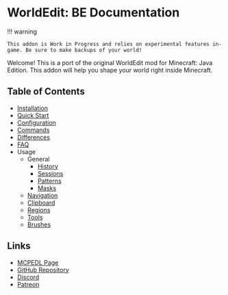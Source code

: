 # WorldEdit: BE Documentation

!!! warning
    
    This addon is Work in Progress and relies on experimental features in-game. Be sure to make backups of your world!

Welcome! This is a port of the original WorldEdit mod for Minecraft: Java Edition. This addon will help you shape your world right inside Minecraft.

## Table of Contents

- [Installation](installation.md)
- [Quick Start](quick_start.md)
- [Configuration](configuration.md)
- [Commands](commands.md)
- [Differences](differences.md)
- [FAQ](common_questions.md)
- Usage
    - General
        - [History](usage/general/history.md)
        - [Sessions](usage/general/sessions.md)
        - [Patterns](usage/general/patterns.md)
        - [Masks](usage/general/masks.md)
    - [Navigation](usage/navigation.md)
    - [Clipboard](usage/clipboard.md)
    - [Regions](usage/regions/region_operations.md)
    - [Tools](usage/tools.md)
    - [Brushes](usage/brushes.md)

## Links

- [MCPEDL Page](https://mcpedl.com/worldedit-be-addon)
- [GitHub Repository](https://github.com/SIsilicon/WorldEdit-BE)
- [Discord](https://discord.gg/M5uAkr9WU2)
- [Patreon](https://patreon.com/sisilicon)